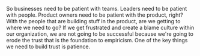 So businesses need to be patient with teams. Leaders need to be patient with people. Product owners need to be patient with the product, right? With the people that are building stuff in the product, are we getting to where we need to go? If we get frustrated and create a blame culture within our organization, we are not going to be successful because we're going to erode the trust that is the foundation to empiricism. One of the key things we need to build trust is patience.